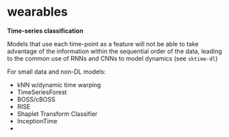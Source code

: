 # wearables



**Time-series classification**

Models that use each time-point as a feature will not be able to take advantage of the information within the sequential order of the data, leading to the common use of RNNs and CNNs to model dynamics (see `sktime-dl`)

For small data and non-DL models:
- kNN w/dynamic time warping
- TimeSeriesForest
- BOSS/cBOSS
- RISE
- Shaplet Transform Classifier
- InceptionTime
- 
